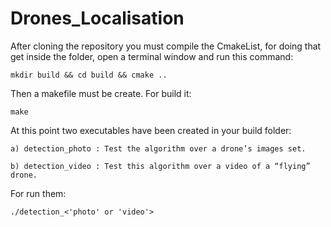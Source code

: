 # Drones_Localisation

After cloning the repository you must compile the CmakeList, for doing that get inside the folder, open a terminal window and run this command:

```
mkdir build && cd build && cmake ..
```

Then a makefile must be create. For build it:


```
make
```

At this point two executables have been created in your build folder:

	a) detection_photo : Test the algorithm over a drone’s images set.
	
	b) detection_video : Test this algorithm over a video of a “flying” drone.
  
For run them:

```
./detection_<'photo' or 'video'>
```
